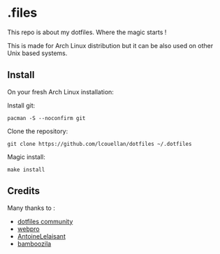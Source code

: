 # .files

This repo is about my dotfiles. Where the magic starts !

This is made for Arch Linux distribution but it can be also used on other Unix based systems.

## Install

On your fresh Arch Linux installation:

Install git:

```
pacman -S --noconfirm git
```

Clone the repository:

```
git clone https://github.com/lcouellan/dotfiles ~/.dotfiles
```

Magic install:

```
make install
```

## Credits

Many thanks to :
- [dotfiles community](https://dotfiles.github.io)
- [webpro](https://github.com/webpro)
- [AntoineLelaisant](https://github.com/AntoineLelaisant)
- [bamboozila](https://github.com/bamboozila)
